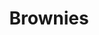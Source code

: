 ---
title: Brownies
metadata:
  course: Treat
  title: Brownies
  servings: '16'
ingredients:
- name: eggs
  amount: '2'
- name: salt
  amount: 0.5 tsp
- name: peanut butter
  amount: 590 g
- name: vanilla essence
  amount: 1 tbsp
- name: maple syrup
  amount: 320 g
- name: baking powder
  amount: 1 tsp
- name: dates
  amount: 45g
- name: cacao powder
  amount: 65g
- name: chocolate chips
  amount: 75g
cookware:
- name: mixing bowl
- name: whisk
- name: spoon
- name: deep baking tray
- name: baking paper
steps:
- description: Preheat the oven to 180C then grab a mixing bowl and whisk the maple
    syrup, dates and peanut butter until they're combined.
- description: Add the eggs and vanilla essence and whisk some more.
- description: Stir in the cacao powder, baking powder and salt with a spoon. Mix
    well until it's all the same colour.
- description: Stir in the toppings. I like to use chocolate chips.
- description: Line a deep baking tray with baking paper and spread the mixture evenly
    across it. And put it in the oven for 20 minutes, or until slightly golden.
- description: Leave to cool and then slice into 16 even portions.

---
